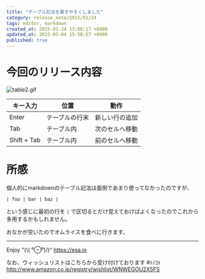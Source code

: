 ```yaml
---
title: "テーブル記法を書きやすくしました"
category: release_note/2015/01/24
tags: editor, markdown
created_at: 2015-01-24 13:08:17 +0900
updated_at: 2015-05-04 15:58:57 +0900
published: true
---
```


# 今回のリリース内容

![table2.gif](https://img.esa.io/uploads/production/pictures/105/3544/image/86ff72a44225765dfd974115075c6ce6.gif)

| キー入力 | 位置 | 動作 |
| --- | --- | --- |
| Enter | テーブルの行末 | 新しい行の追加 |
| Tab | テーブル内 | 次のセルへ移動 |
| Shift + Tab | テーブル内 | 前のセルへ移動 |

# 所感

個人的にmarkdownのテーブル記法は面倒であまり使ってなかったのですが、

`| foo | bar | baz |` 

という感じに最初の行を `|` で区切るとだけ覚えておけばよくなったのでこれから多用するかもしれません。


おなかが空いたのでオムライスを食べに行きます。

---
Enjoy "(\\( ⁰⊖⁰)/)"
https://esa.io

なお、ウィッシュリストはこちらから受け付けております #ﾄﾉｺﾄ
http://www.amazon.co.jp/registry/wishlist/WNWEGOU2X5FS
